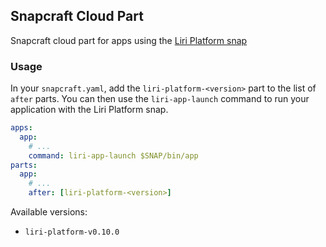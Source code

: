 ## Snapcraft Cloud Part
Snapcraft cloud part for apps using the [Liri Platform snap](https://github.com/lirios/platform-snap)

### Usage

In your `snapcraft.yaml`, add the `liri-platform-<version>` part to the list of
`after` parts.
You can then use the `liri-app-launch` command to run your application with
the Liri Platform snap.
```yaml
apps:
  app:
    # ...
    command: liri-app-launch $SNAP/bin/app
parts:
  app:
    # ...
    after: [liri-platform-<version>]
```

Available versions:
  * `liri-platform-v0.10.0`
